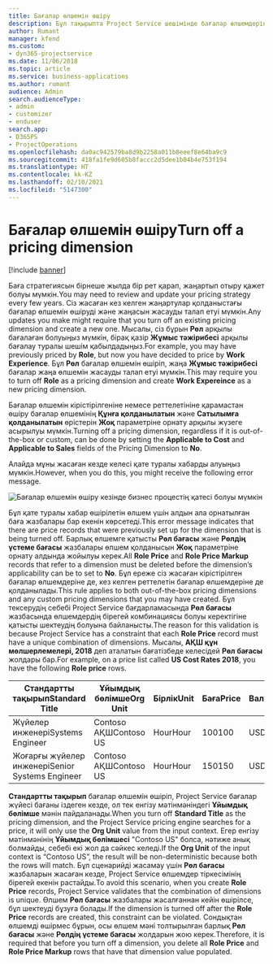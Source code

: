 ```yaml
---
title: Бағалар өлшемін өшіру
description: Бұл тақырыпта Project Service шешімінде бағалар өлшемдерін орнату жолы көрсетілген.
author: Rumant
manager: kfend
ms.custom:
- dyn365-projectservice
ms.date: 11/06/2018
ms.topic: article
ms.service: business-applications
ms.author: rumant
audience: Admin
search.audienceType:
- admin
- customizer
- enduser
search.app:
- D365PS
- ProjectOperations
ms.openlocfilehash: da0ac942579ba8d9b2258a011b8eeef8e64ba9c9
ms.sourcegitcommit: 418fa1fe9d605b8faccc2d5dee1b04b4e753f194
ms.translationtype: HT
ms.contentlocale: kk-KZ
ms.lasthandoff: 02/10/2021
ms.locfileid: "5147300"
---
```

# <a name="turn-off-a-pricing-dimension"></a><span data-ttu-id="accbb-103">Бағалар өлшемін өшіру</span><span class="sxs-lookup"><span data-stu-id="accbb-103">Turn off a pricing dimension</span></span>

[!include [banner](../includes/psa-now-project-operations.md)]

<span data-ttu-id="accbb-104">Баға стратегиясын бірнеше жылда бір рет қарап, жаңартып отыру қажет болуы мүмкін.</span><span class="sxs-lookup"><span data-stu-id="accbb-104">You may need to review and update your pricing strategy every few years.</span></span> <span data-ttu-id="accbb-105">Сіз жасаған кез келген жаңартулар қолданыстағы бағалар өлшемін өшіруді және жаңасын жасауды талап етуі мүмкін.</span><span class="sxs-lookup"><span data-stu-id="accbb-105">Any updates you make might require that you turn off an existing pricing dimension and create a new one.</span></span> <span data-ttu-id="accbb-106">Мысалы, сіз бұрын **Рөл** арқылы бағалаған болуыңыз мүмкін, бірақ қазір **Жұмыс тәжірибесі** арқылы бағалау туралы шешім қабылдадыңыз.</span><span class="sxs-lookup"><span data-stu-id="accbb-106">For example, you may have previously priced by **Role**, but now you have decided to price by **Work Experience**.</span></span> <span data-ttu-id="accbb-107">Бұл **Рөл** бағалар өлшемін өшіріп, жаңа **Жұмыс тәжірибесі** бағалар жаңа өлшемін жасауды талап етуі мүмкін.</span><span class="sxs-lookup"><span data-stu-id="accbb-107">This may require you to turn off **Role** as a pricing dimension and create **Work Expereince** as a new pricing dimension.</span></span> 

<span data-ttu-id="accbb-108">Бағалар өлшемін кірістірілгеніне немесе реттелетініне қарамастан өшіру бағалар өлшемінің **Құнға қолданылатын** және **Сатылымға қолданылатын** өрістерін **Жоқ** параметріне орнату арқылы жүзеге асырылуы мүмкін.</span><span class="sxs-lookup"><span data-stu-id="accbb-108">Turning off a pricing dimension, regardless if it is out-of-the-box or custom, can be done by setting the **Applicable to Cost** and **Applicable to Sales** fields of the Pricing Dimension to **No**.</span></span>

<span data-ttu-id="accbb-109">Алайда мұны жасаған кезде келесі қате туралы хабарды алуыңыз мүмкін.</span><span class="sxs-lookup"><span data-stu-id="accbb-109">However, when you do this, you might receive the following error message.</span></span>

![Бағалар өлшемін өшіру кезінде бизнес процестің қатесі болуы мүмкін](media/Business-Process-Error.png)


<span data-ttu-id="accbb-111">Бұл қате туралы хабар өшірілетін өлшем үшін алдын ала орнатылған баға жазбалары бар екенін көрсетеді.</span><span class="sxs-lookup"><span data-stu-id="accbb-111">This error message indicates that there are price records that were previously set up for the dimension that is being turned off.</span></span> <span data-ttu-id="accbb-112">Барлық өлшемге қатысты **Рөл бағасы** және **Рөлдің үстеме бағасы** жазбалары өлшем қолданысын **Жоқ** параметріне орнату алдында жойылуы керек.</span><span class="sxs-lookup"><span data-stu-id="accbb-112">All **Role Price** and **Role Price Markup** records that refer to a dimension must be deleted before the dimension’s applicability can be to set to **No**.</span></span> <span data-ttu-id="accbb-113">Бұл ереже сіз жасаған кірістірілген бағалар өлшемдеріне де, кез келген реттелетін бағалар өлшемдеріне де қолданылады.</span><span class="sxs-lookup"><span data-stu-id="accbb-113">This rule applies to both out-of-the-box pricing dimensions and any custom pricing dimensions that you may have created.</span></span> <span data-ttu-id="accbb-114">Бұл тексерудің себебі Project Service бағдарламасында **Рөл бағасы** жазбасында өлшемдердің бірегей комбинациясы болуы керектігіне қатысты шектеудің болуына байланысты.</span><span class="sxs-lookup"><span data-stu-id="accbb-114">The reason for this validation is because Project Service has a constraint that each **Role Price** record must have a unique combination of dimensions.</span></span> <span data-ttu-id="accbb-115">Мысалы, **АҚШ құн мөлшерлемелері, 2018** деп аталатын бағатізбеде келесідей **Рөл бағасы** жолдары бар.</span><span class="sxs-lookup"><span data-stu-id="accbb-115">For example, on a price list called **US Cost Rates 2018**, you have the following **Role price** rows.</span></span> 

| <span data-ttu-id="accbb-116">Стандартты тақырып</span><span class="sxs-lookup"><span data-stu-id="accbb-116">Standard Title</span></span>         | <span data-ttu-id="accbb-117">Ұйымдық бөлімше</span><span class="sxs-lookup"><span data-stu-id="accbb-117">Org Unit</span></span>    |<span data-ttu-id="accbb-118">Бірлік</span><span class="sxs-lookup"><span data-stu-id="accbb-118">Unit</span></span>   |<span data-ttu-id="accbb-119">Баға</span><span class="sxs-lookup"><span data-stu-id="accbb-119">Price</span></span>  |<span data-ttu-id="accbb-120">Валюта</span><span class="sxs-lookup"><span data-stu-id="accbb-120">Currency</span></span>  |
| -----------------------|-------------|-------|-------|----------|
| <span data-ttu-id="accbb-121">Жүйелер инженері</span><span class="sxs-lookup"><span data-stu-id="accbb-121">Systems Engineer</span></span>|<span data-ttu-id="accbb-122">Contoso АҚШ</span><span class="sxs-lookup"><span data-stu-id="accbb-122">Contoso US</span></span>|<span data-ttu-id="accbb-123">Hour</span><span class="sxs-lookup"><span data-stu-id="accbb-123">Hour</span></span>| <span data-ttu-id="accbb-124">100</span><span class="sxs-lookup"><span data-stu-id="accbb-124">100</span></span>|<span data-ttu-id="accbb-125">USD</span><span class="sxs-lookup"><span data-stu-id="accbb-125">USD</span></span>|
| <span data-ttu-id="accbb-126">Жоғарғы жүйелер инженері</span><span class="sxs-lookup"><span data-stu-id="accbb-126">Senior Systems Engineer</span></span>|<span data-ttu-id="accbb-127">Contoso АҚШ</span><span class="sxs-lookup"><span data-stu-id="accbb-127">Contoso US</span></span>|<span data-ttu-id="accbb-128">Hour</span><span class="sxs-lookup"><span data-stu-id="accbb-128">Hour</span></span>| <span data-ttu-id="accbb-129">150</span><span class="sxs-lookup"><span data-stu-id="accbb-129">150</span></span>| <span data-ttu-id="accbb-130">USD</span><span class="sxs-lookup"><span data-stu-id="accbb-130">USD</span></span>|


<span data-ttu-id="accbb-131">**Стандартты тақырып** бағалар өлшемін өшіріп, Project Service бағалар жүйесі бағаны іздеген кезде, ол тек енгізу мәтінмәніндегі **Ұйымдық бөлімше** мәнін пайдаланады.</span><span class="sxs-lookup"><span data-stu-id="accbb-131">When you turn off **Standard Title** as the pricing dimension, and the Project Service pricing engine searches for a price, it will only use the **Org Unit** value from the input context.</span></span> <span data-ttu-id="accbb-132">Егер енгізу мәтінмәнінің **Ұйымдық бөлімшесі** "Contoso US" болса, нәтиже анық болмайды, себебі екі жол да сәйкес келеді.</span><span class="sxs-lookup"><span data-stu-id="accbb-132">If the **Org Unit** of the input context is “Contoso US”, the result will be non-deterministic because both the rows will match.</span></span> <span data-ttu-id="accbb-133">Бұл сценарийді жасамау үшін **Рөл бағасы** жазбаларын жасаған кезде, Project Service өлшемдер тіркесімінің бірегей екенін растайды.</span><span class="sxs-lookup"><span data-stu-id="accbb-133">To avoid this scenario, when you create **Role Price** records, Project Service validates that the combination of dimensions is unique.</span></span> <span data-ttu-id="accbb-134">Өлшем **Рөл бағасы** жазбалары жасалғаннан кейін өшірілсе, бұл шектеуді бұзуға болады.</span><span class="sxs-lookup"><span data-stu-id="accbb-134">If the dimension is turned off after the **Role Price** records are created, this constraint can be violated.</span></span> <span data-ttu-id="accbb-135">Сондықтан өлшемді өшірмес бұрын, осы өлшем мәні толтырылған барлық **Рөл бағасы** және **Рөлдің үстеме бағасы** жолдарын жою керек.</span><span class="sxs-lookup"><span data-stu-id="accbb-135">Therefore, it is required that before you turn off a dimension, you delete all **Role Price** and **Role Price Markup** rows that have that dimension value populated.</span></span>

